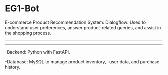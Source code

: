 # EG1-Bot
E-commerce Product Recommendation System:
Dialogflow: Used to understand user preferences, answer product-related queries, and assist in the shopping process. 

---------
---------
-Backend: Python with FastAPI.

-Database: MySQL to manage product inventory,
-user data, and purchase history.
